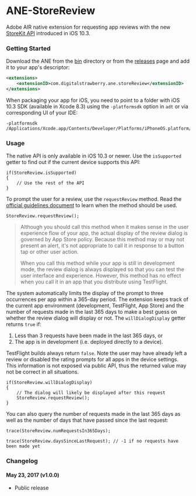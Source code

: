 # ANE-StoreReview

Adobe AIR native extension for requesting app reviews with the new [StoreKit API](https://developer.apple.com/app-store/ratings-and-reviews/) introduced in iOS 10.3.

### Getting Started

Download the ANE from the [bin](bin/) directory or from the [releases](../../releases/) page and add it to your app's descriptor:

```xml
<extensions>
    <extensionID>com.digitalstrawberry.ane.storeReview</extensionID>
</extensions>
```

When packaging your app for iOS, you need to point to a folder with iOS 10.3 SDK (available in Xcode 8.3) using the `-platformsdk` option in `adt` or via corresponding UI of your IDE:

```
-platformsdk /Applications/Xcode.app/Contents/Developer/Platforms/iPhoneOS.platform/Developer/SDKs/iPhoneOS10.3.sdk
```

### Usage

The native API is only available in iOS 10.3 or newer. Use the `isSupported` getter to find out if the current device supports this API:

```as3
if(StoreReview.isSupported)
{
    // Use the rest of the API
}
```

To prompt the user for a review, use the `requestReview` method. Read the [official guidelines document](https://developer.apple.com/ios/human-interface-guidelines/interaction/ratings-and-reviews/) to learn when the method should be used.

```as3
StoreReview.requestReview();
```

> Although you should call this method when it makes sense in the user experience flow of your app, the actual display of the review dialog is governed by App Store policy. Because this method may or may not present an alert, it's not appropriate to call it in response to a button tap or other user action.
>
> When you call this method while your app is still in development mode, the review dialog is always displayed so that you can test the user interface and experience. However, this method has no effect when you call it in an app that you distribute using TestFlight.

The system automatically limits the display of the prompt to three occurrences per app within a 365-day period. The extension keeps track of the current app environment (development, TestFlight, App Store) and the number of requests made in the last 365 days to make a best guess on whether the review dialog will display or not. The `willDialogDisplay` getter returns `true` if:

  1. Less than 3 requests have been made in the last 365 days, or
  2. The app is in development (i.e. deployed directly to a device).

TestFlight builds always return `false`. Note the user may have already left a review or disabled the rating prompts for all apps in the device settings. This information is not exposed via public API, thus the returned value may not be correct in all situations.

```as3
if(StoreReview.willDialogDisplay)
{
    // The dialog will likely be displayed after this request
    StoreReview.requestReview();
}
```

You can also query the number of requests made in the last 365 days as well as the number of days that have passed since the last request:

```as3
trace(StoreReview.numRequestsIn365Days);

trace(StoreReview.daysSinceLastRequest); // -1 if no requests have been made yet
```

### Changelog

#### May 23, 2017 (v1.0.0)

* Public release
